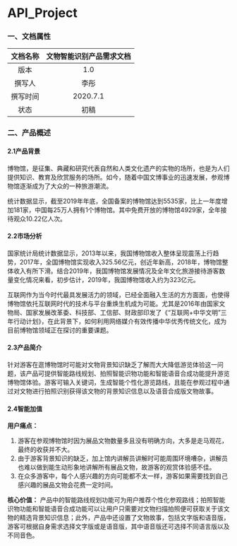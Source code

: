 # API_Project
### 一、文档属性

| 文档名称 | 文物智能识别产品需求文档 | 
|  :----: |  :----:  |
| 版本 | 1.0 | 
| 撰写人 | 李彤 |
| 撰写时间 | 2020.7.1 |
| 状态 | 初稿 |


### 二、产品概述

#### 2.1产品背景
博物馆，是征集、典藏和研究代表自然和人类文化遗产的实物的场所，也是为人们提供知识、教育及欣赏服务的场所。如今，随着中国文博事业的迅速发展，参观博物馆逐渐成为了大众的一种旅游潮流。

统计数据显示，截至2019年年底，全国备案的博物馆达到5535家，比上一年度增加181家，中国每25万人拥有1个博物馆。其中免费开放的博物馆4929家，全年接待观众10.22亿人次。

#### 2.2市场分析
国家统计局统计数据显示，2013年以来，我国博物馆收入整体呈现震荡上行趋势，2017年，全国博物馆实现收入325.56亿元，创近年新高，2018年，博物馆整体收入有所下滑。结合2019年，我国博物馆发展情况及全年文化旅游接待游客数量变化情况来看，初步估计，2019年，我国博物馆收入约为323亿元。

互联网作为当今时代最具发展活力的领域，已经全面融入生活的方方面面，也使得博物馆依托互联网时代的技术与平台重焕生机成为可能。尤其是2016年由国家文物局、国家发展改革委、科技部、工信部、财政部印发了《“互联网+中华文明”三年行动计划》，在此背景下，如何利用网络媒介有效传播中华优秀传统文化，成为目前博物馆领域正在探讨的重要课题。

#### 2.3产品简介
针对游客在逛博物馆时可能对文物背景知识缺乏了解而大大降低游览体验这一问题，该产品可提供智能路线规划、拍照智能识物功能和智能语音合成功能提升游览博物馆体验。游客可输入关键词，生成智能个性化游览路线，且能在参观过程中通过对文物进行拍照识别获得该文物的背景知识信息以及语音合成版文物故事。

#### 2.4智能加值
**用户痛点：**

1. 游客在参观博物馆时因为展品文物数量多且没有明确方向，大多是走马观花，最终的收获并不大。
2. 由于游客背景知识的缺乏，加上馆内讲解员讲解时可能周围环境嘈杂，讲解员也难以做到能生动形象地讲解所有展品文物，故游客的观赏体验感不佳。
3. 在众多游客中，每个人感兴趣的方向可能都不太一样，游客如果需要找到自己感兴趣的展品文物会花费一定时间。

**核心价值：**
产品中的智能路线规划功能可为用户推荐个性化参观路线；拍照智能识物功能和智能语音合成功能可以让用户只需要对文物扫描拍照便可获取关于该文物的精选背景知识信息；此外，产品中还设置了文物故事，包括文字版和语音版，游客可根据自身需求选择文字版或是语音版，其中语音版还可选择不同语言版以及不同音色。
